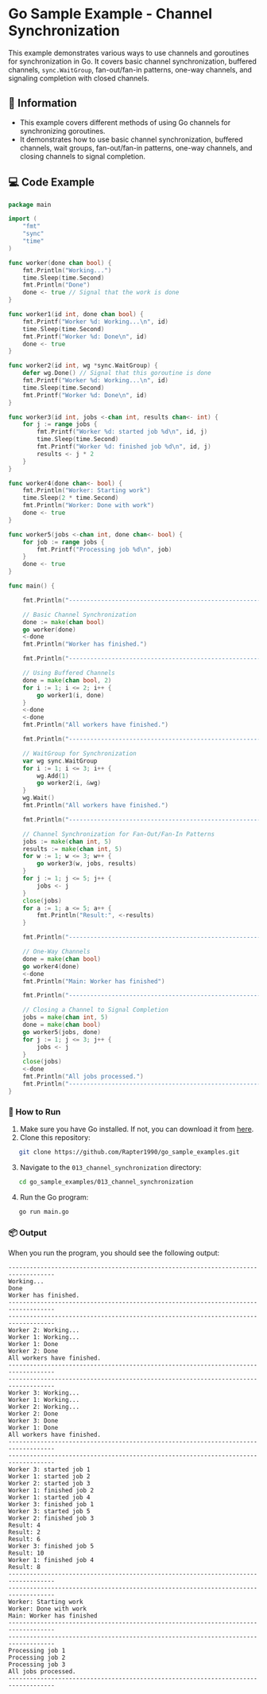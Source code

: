 # Go Sample Example - Channel Synchronization

This example demonstrates various ways to use channels and goroutines for synchronization in Go. It covers basic channel synchronization, buffered channels, `sync.WaitGroup`, fan-out/fan-in patterns, one-way channels, and signaling completion with closed channels.

## 📖 Information

<ul style="list-style-type:disc">
  <li>This example covers different methods of using Go channels for synchronizing goroutines.</li>
  <li>It demonstrates how to use basic channel synchronization, buffered channels, wait groups, fan-out/fan-in patterns, one-way channels, and closing channels to signal completion.</li>
</ul>

## 💻 Code Example

```go
package main

import (
	"fmt"
	"sync"
	"time"
)

func worker(done chan bool) {
	fmt.Println("Working...")
	time.Sleep(time.Second)
	fmt.Println("Done")
	done <- true // Signal that the work is done
}

func worker1(id int, done chan bool) {
	fmt.Printf("Worker %d: Working...\n", id)
	time.Sleep(time.Second)
	fmt.Printf("Worker %d: Done\n", id)
	done <- true
}

func worker2(id int, wg *sync.WaitGroup) {
	defer wg.Done() // Signal that this goroutine is done
	fmt.Printf("Worker %d: Working...\n", id)
	time.Sleep(time.Second)
	fmt.Printf("Worker %d: Done\n", id)
}

func worker3(id int, jobs <-chan int, results chan<- int) {
	for j := range jobs {
		fmt.Printf("Worker %d: started job %d\n", id, j)
		time.Sleep(time.Second)
		fmt.Printf("Worker %d: finished job %d\n", id, j)
		results <- j * 2
	}
}

func worker4(done chan<- bool) {
	fmt.Println("Worker: Starting work")
	time.Sleep(2 * time.Second)
	fmt.Println("Worker: Done with work")
	done <- true
}

func worker5(jobs <-chan int, done chan<- bool) {
	for job := range jobs {
		fmt.Printf("Processing job %d\n", job)
	}
	done <- true
}

func main() {

	fmt.Println("-----------------------------------------------------------------------------------")

	// Basic Channel Synchronization
	done := make(chan bool)
	go worker(done)
	<-done
	fmt.Println("Worker has finished.")

	fmt.Println("-----------------------------------------------------------------------------------")

	// Using Buffered Channels
	done = make(chan bool, 2)
	for i := 1; i <= 2; i++ {
		go worker1(i, done)
	}
	<-done
	<-done
	fmt.Println("All workers have finished.")

	fmt.Println("-----------------------------------------------------------------------------------")

	// WaitGroup for Synchronization
	var wg sync.WaitGroup
	for i := 1; i <= 3; i++ {
		wg.Add(1)
		go worker2(i, &wg)
	}
	wg.Wait()
	fmt.Println("All workers have finished.")

	fmt.Println("-----------------------------------------------------------------------------------")

	// Channel Synchronization for Fan-Out/Fan-In Patterns
	jobs := make(chan int, 5)
	results := make(chan int, 5)
	for w := 1; w <= 3; w++ {
		go worker3(w, jobs, results)
	}
	for j := 1; j <= 5; j++ {
		jobs <- j
	}
	close(jobs)
	for a := 1; a <= 5; a++ {
		fmt.Println("Result:", <-results)
	}

	fmt.Println("-----------------------------------------------------------------------------------")

	// One-Way Channels
	done = make(chan bool)
	go worker4(done)
	<-done
	fmt.Println("Main: Worker has finished")

	fmt.Println("-----------------------------------------------------------------------------------")

	// Closing a Channel to Signal Completion
	jobs = make(chan int, 5)
	done = make(chan bool)
	go worker5(jobs, done)
	for j := 1; j <= 3; j++ {
		jobs <- j
	}
	close(jobs)
	<-done
	fmt.Println("All jobs processed.")
	fmt.Println("-----------------------------------------------------------------------------------")
}
```

### 🏃 How to Run

1. Make sure you have Go installed. If not, you can download it from [here](https://golang.org/dl/).
2. Clone this repository:

```bash
   git clone https://github.com/Rapter1990/go_sample_examples.git
```

3. Navigate to the `013_channel_synchronization` directory:

```bash
   cd go_sample_examples/013_channel_synchronization
```

4. Run the Go program:

```bash
   go run main.go
```

### 📦 Output

When you run the program, you should see the following output:

```
-----------------------------------------------------------------------------------
Working...
Done
Worker has finished.
-----------------------------------------------------------------------------------
-----------------------------------------------------------------------------------
Worker 2: Working...
Worker 1: Working...
Worker 1: Done
Worker 2: Done
All workers have finished.
-----------------------------------------------------------------------------------
-----------------------------------------------------------------------------------
Worker 3: Working...
Worker 1: Working...
Worker 2: Working...
Worker 2: Done
Worker 3: Done
Worker 1: Done
All workers have finished.
-----------------------------------------------------------------------------------
-----------------------------------------------------------------------------------
Worker 3: started job 1
Worker 1: started job 2
Worker 2: started job 3
Worker 1: finished job 2
Worker 1: started job 4
Worker 3: finished job 1
Worker 3: started job 5
Worker 2: finished job 3
Result: 4
Result: 2
Result: 6
Worker 3: finished job 5
Result: 10
Worker 1: finished job 4
Result: 8
-----------------------------------------------------------------------------------
-----------------------------------------------------------------------------------
Worker: Starting work
Worker: Done with work
Main: Worker has finished
-----------------------------------------------------------------------------------
-----------------------------------------------------------------------------------
Processing job 1
Processing job 2
Processing job 3
All jobs processed.
-----------------------------------------------------------------------------------
```
